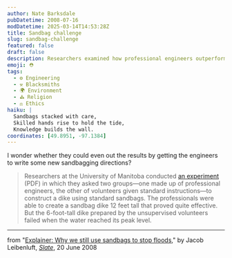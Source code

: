 ```yaml
---
author: Nate Barksdale
pubDatetime: 2008-07-16
modDatetime: 2025-03-14T14:53:28Z
title: Sandbag challenge
slug: sandbag-challenge
featured: false
draft: false
description: Researchers examined how professional engineers outperformed volunteers in building effective sandbag dikes, highlighting the importance of expertise in flood prevention.
emoji: ⛑️
tags:
  - ⚙️ Engineering
  - ⚒️ Blacksmiths
  - 🌍 Environment
  - ⛪ Religion
  - ⚖️ Ethics
haiku: |
  Sandbags stacked with care,  
  Skilled hands rise to hold the tide,  
  Knowledge builds the wall.
coordinates: [49.8951, -97.1384]
---
```


I wonder whether they could even out the results by getting the engineers to write some new sandbagging directions?

> Researchers at the University of Manitoba conducted [an experiment](https://www.google.com/search?q=%22an%20experiment%22%20apegm.mb.ca) (PDF) in which they asked two groups—one made up of professional engineers, the other of volunteers given standard instructions—to construct a dike using standard sandbags. The professionals were able to create a sandbag dike 12 feet tall that proved quite effective. But the 6-foot-tall dike prepared by the unsupervised volunteers failed when the water reached its peak level.

---

from "[Explainer: Why we still use sandbags to stop floods](http://www.slate.com/id/2193944/?from=rss)," by Jacob Leibenluft, [_Slate_](http://www.slate.com/), 20 June 2008
